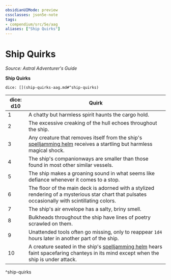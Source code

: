 ```yaml
---
obsidianUIMode: preview
cssclasses: json5e-note
tags:
- compendium/src/5e/aag
aliases: ["Ship Quirks"]
---
```

# Ship Quirks
*Source: Astral Adventurer's Guide* 

**Ship Quirks**

`dice: [](ship-quirks-aag.md#^ship-quirks)`

| dice: d10 | Quirk |
|-----------|-------|
| 1 | A chatty but harmless spirit haunts the cargo hold. |
| 2 | The excessive creaking of the hull echoes throughout the ship. |
| 3 | Any creature that removes itself from the ship's [spelljamming helm](Mechanics/items/spelljamming-helm-aag.md) receives a startling but harmless magical shock. |
| 4 | The ship's companionways are smaller than those found in most other similar vessels. |
| 5 | The ship makes a groaning sound in what seems like defiance whenever it comes to a stop. |
| 6 | The floor of the main deck is adorned with a stylized rendering of a mysterious star chart that pulsates occasionally with scintillating colors. |
| 7 | The ship's air envelope has a salty, briny smell. |
| 8 | Bulkheads throughout the ship have lines of poetry scrawled on them. |
| 9 | Unattended tools often go missing, only to reappear `1d4` hours later in another part of the ship. |
| 10 | A creature seated in the ship's [spelljamming helm](Mechanics/items/spelljamming-helm-aag.md) hears faint spacefaring chanteys in its mind except when the ship is under attack. |
^ship-quirks